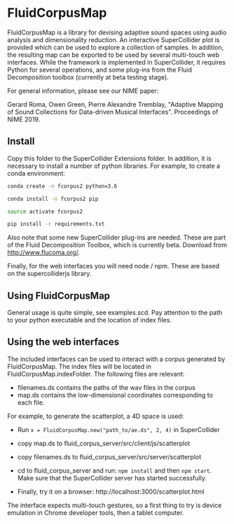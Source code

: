 # FluidCorpusMap

FluidCorpusMap is a library for devising adaptive sound spaces using audio analysis and dimensionality reduction.
An interactive SuperCollider plot is provided which can be used to explore a collection of samples.
In addition, the resulting map can be exported to be used by several multi-touch web interfaces.
While the framework is implemented in SuperCollider, it requires Python for several operations, and some plug-ins from the
Fluid Decomposition toolbox (currently at beta testing stage).

For general information, please see our NIME paper:

Gerard Roma, Owen Green, Pierre Alexandre Tremblay, "Adaptive Mapping of Sound Collections for Data-driven Musical Interfaces". Proceedings of NIME 2019.


## Install

Copy this folder to the SuperCollider Extensions folder. In addition, it is necessary to install a number of python libraries. For example, to create a conda environment:

```bash
conda create -n fcorpus2 python=3.6

conda install -n fcorpus2 pip

source activate fcorpus2

pip install -r requirements.txt
```

Also note that some new SuperCollider plug-ins are needed. These are part of the Fluid Decomposition Toolbox, which is currently beta. Download from http://www.flucoma.org/.

 Finally, for the web interfaces you will need node / npm. These are based on the supercolliderjs library.


## Using FluidCorpusMap
General usage is quite simple, see examples.scd. Pay attention to the path to your python executable and the location of index files.


## Using the web interfaces
The included interfaces can be used to interact with a corpus generated by FluidCorpusMap. The index files will be located in FluidCorpusMap.indexFolder. The following files are relevant:
- filenames.ds contains the paths of the wav files in the corpus
- map.ds contains the low-dimensional coordinates corresponding to each file.

For example, to generate the scatterplot, a 4D space is used:

- Run `x = FluidCorpusMap.new("path_to/ae.ds", 2, 4)` in SuperCollider

- copy map.ds to fluid_corpus_server/src/client/js/scatterplot

- copy filenames.ds to fluid_corpus_server/src/server/scatterplot

- cd to  fluid_corpus_server and run: `npm install` and then `npm start`. Make sure that the SuperCollider server has started successfully.

- Finally, try it on a browser: http://localhost:3000/scatterplot.html

The interface expects multi-touch gestures, so a first thing to try is device emulation in Chrome developer tools, then a tablet computer.
